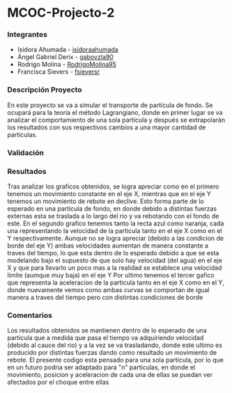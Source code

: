 # MCOC-Projecto-2
### Integrantes 
* Isidora Ahumada - [isidoraahumada](https://github.com/isidoraahumada)
* Ángel Gabriel Derix - [gabovzla90](https://github.com/gabovzla90)
* Rodrigo Molina - [RodrigoMolina95](https://github.com/RodrigoMolina95)
* Francisca Sievers - [fsieversr](https://github.com/fsieversr)
### Descripción Proyecto
En este proyecto se va a simular el transporte de partícula de fondo. Se ocupará para la teoría el método Lagrangiano, donde en primer lugar se va analizar el comportamiento de una sola partícula y después se extrapolarán los resultados con sus respectivos cambios a una mayor cantidad de partículas.

### Validación
 
### Resultados
Tras analizar los graficos obtenidos, se logra apreciar como en el primero tenemos un movimiento constante en el eje X, mientras que en el eje Y tenemos un movimiento de rebote en declive. Esto forma parte de lo esperado en una particula de fondo, en donde debido a distintas fuerzas externas esta se traslada a lo largo del rio y va rebotando con el fondo de este.
En el segundo grafico tenemos tanto la recta azul como naranja, cada una representando la velocidad de la particula tanto en el eje X como en el Y respectivamente. Aunque no se logra apreciar (debido a las condicion de borde del eje Y) ambas velocidades aumentan de manera constante a traves del tiempo, lo que esta dentro de lo esperado debido a que se esta modelando bajo el supuesto de que solo hay velocidad (del agua) en el eje X y que para llevarlo un poco mas a la realidad se establece una velocidad limite (aumque muy baja) en el eje Y
Por ultimo tenemos el tercer gafico que representa la aceleracion de la particula tanto en el eje X como en el Y, donde nuevamente vemos como ambas curvas se comportan de igual manera a traves del tiempo pero con distintas condiciones de borde
 
### Comentarios
Los resultados obtenidos se mantienen dentro de lo esperado de una particula que a medida que pasa el tiempo va adquiriendo velocidad (debido al cauce del rio) y a la vez se va trasladando, donde este ultimo es producido por distintas fuerzas dando como resultado un movimiento de rebote. 
El presente codigo esta pensado para una sola particula, por lo que en un futuro podria ser adaptado para "n" particulas, en donde el movimiento, posicion y aceleracion de cada una de ellas se puedan ver afectados por el choque entre ellas
